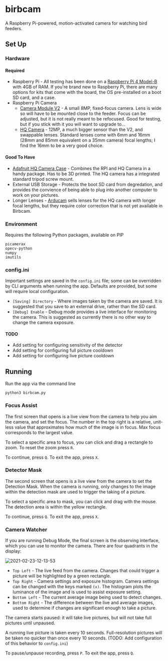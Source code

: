 # birbcam

A Raspberry Pi-powered, motion-activated camera for watching bird feeders.

## Set Up
### Hardware

#### Required
* Raspberry Pi - All testing has been done on a [Raspberry Pi 4 Model-B](https://www.raspberrypi.org/products/raspberry-pi-4-model-b/) with 4GB of RAM. If you're brand new to Raspberry Pi, there are many options for kits that come with the board, the OS pre-installed on a boot SD card, and a case.
* Raspberry Pi Camera
    * [Camera Module V2](https://www.raspberrypi.org/products/camera-module-v2/) - A small 8MP, fixed-focus camera. Lens is wide so will have to be mounted close to the feeder. Focus can be adjusted, but it is not really meant to be refocused. Good for testing, but if you stick with it you will want to upgrade to...
    * [HQ Camera](https://www.raspberrypi.org/products/raspberry-pi-high-quality-camera/) - 12MP, a much bigger sensor than the V2, and swappable lenses. Standard lenses come with 6mm and 16mm (28mm and 85mm equivalent on a 35mm camera) focal lengths; I find the 16mm to be a very good choice.

#### Good To Have
* [Adafruit HQ Camera Case](https://learn.adafruit.com/raspberry-pi-hq-camera-case) - Combines the RPI and HQ Camera in a handy package. Has to be 3D printed. The HQ camera has a integrated standard tripod screw mount.
* External USB Storage - Protects the boot SD card from degredation, and provides the convience of being able to plug into another computer to work on your pictures.
* Longer Lenses - [Arducam](https://www.arducam.com/product-category/lenses/) sells lenses for the HQ camera with longer focal lengths, but they require color correction that is not yet available in Birbcam.

### Environment

Requires the following Python packages, available on PIP
```
picamerax
opecv-python
numpy
imutils
```

### config.ini

Important settings are saved in the `config.ini` file; some can be overridden by CLI arguments when running the app. Defaults are provided, but some will require local configuration.

* `[Saving] Directory` - Where images taken by the camera are saved. It is suggested that you save to an external drive, rather than the SD card.
* `[Debug] Enable` - Debug mode provides a live interface for monitoring the camera. This is suggested as currently there is no other way to change the camera exposure.

#### TODO
* Add setting for configuring sensitivity of the detector
* Add setting for configuring full picture cooldown
* Add setting for configuring live picture cooldown

## Running
Run the app via the command line

```python3 birbcam.py```

### Focus Assist
The first screen that opens is a live view from the camera to help you aim the camera, and set the focus. 
The number in the top right is a relative, unit-less value that approximates how much of the image is in focus. Max focus corresponds to the largest value.

To select a specific area to focus, you can click and drag a rectangle to zoom. To reset the zoom press `R`.

To continue, press `Q`.
To exit the app, press `X`.

### Detector Mask
The second screen that opens is a live view from the camera to set the Detection Mask. 
When the camera is running, only changes to the image within the detection mask are used to trigger the taking of a picture.

To select a specific area to mask, you can click and drag with the mouse. The detection area is within the yellow rectangle.

To continue, press `Q`.
To exit the app, press `X`.

### Camera Watcher
If you are running Debug Mode, the final screen is the observing interface, which you can use to monitor the camera. There are four quadrants in the display:

![2021-02-23-12-13-53](https://user-images.githubusercontent.com/6239142/111321415-480f7900-863e-11eb-83c0-5eb3b8734c4e.jpg)

- `Top Left` - The live feed from the camera. Changes that could trigger a picture will be highlighted by a green rectangle.
- `Top Right` - Camera settings and exposure histogram. Camera settings can be changed with the keys marked `(x)`. The histogram plots the luminance of the image and is used to assist exposure setting.
- `Bottom Left` - The current average image being used to detect changes.
- `Bottom Right` - The difference between the live and average images, used to determine if changes are significant enough to take a picture.

The camera starts paused: it will take live pictures, but will not take full pictures until unpaused.

A running live picture is taken every 10 seconds. Full-resolution pictures will be taken no quicker than once every 10 seconds. (TODO: Add configuration of this behavior to `config.ini`)

To pause/unpause recording, press `P`.
To exit the app, press `Q`.
